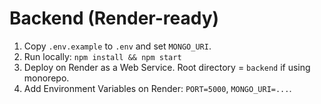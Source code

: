 # Backend (Render-ready)
1. Copy `.env.example` to `.env` and set `MONGO_URI`.
2. Run locally: `npm install && npm start`
3. Deploy on Render as a Web Service. Root directory = `backend` if using monorepo.
4. Add Environment Variables on Render: `PORT=5000`, `MONGO_URI=...`.
